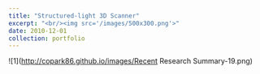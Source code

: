 ```yaml
---
title: "Structured-light 3D Scanner"
excerpt: "<br/><img src='/images/500x300.png'>"
date: 2010-12-01
collection: portfolio
---
```

![1](http://copark86.github.io/images/Recent Research Summary-19.png)
